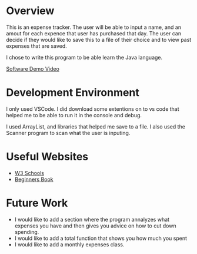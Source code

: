 # Overview

This is an expense tracker. The user will be able to input a name, and an amout for each expence that user has purchased that day. 
The user can decide if they would like to save this to a file of their choice and to view past expenses that are saved. 

I chose to write this program to be able learn the Java language. 


[Software Demo Video](https://www.youtube.com/watch?v=steU07dPs2A)

# Development Environment

I only used VSCode. I did download some extentions on to vs code that helped me to be able to run it in the console and debug.

I used ArrayList, and libraries that helped me save to a file. I also used the Scanner program to scan what the user is inputing.

# Useful Websites

- [W3 Schools](https://www.w3schools.com/java/default.asp)
- [Beginners Book](hhttps://beginnersbook.com/java-collections-tutorials/)

# Future Work

- I would like to add a section where the program annalyzes what expenses you have and then gives you advice on how to cut down spending. 
- I would like to add a total function that shows you how much you spent
- I would like to add a monthly expenses class.